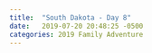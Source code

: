 ```yaml
---
title:  "South Dakota - Day 8"
date:   2019-07-20 20:48:25 -0500
categories: 2019 Family Adventure
---
```

<p hidden>A small off-road trip, and relaxing at the farm<p>